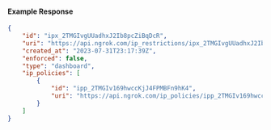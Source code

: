 <!-- Code generated for API Clients. DO NOT EDIT. -->

#### Example Response

```json
{
	"id": "ipx_2TMGIvgUUadhxJ2Ib8pcZiBqDcR",
	"uri": "https://api.ngrok.com/ip_restrictions/ipx_2TMGIvgUUadhxJ2Ib8pcZiBqDcR",
	"created_at": "2023-07-31T23:17:39Z",
	"enforced": false,
	"type": "dashboard",
	"ip_policies": [
		{
			"id": "ipp_2TMGIv169hwccKjJ4FPMBFn9hK4",
			"uri": "https://api.ngrok.com/ip_policies/ipp_2TMGIv169hwccKjJ4FPMBFn9hK4"
		}
	]
}
```
